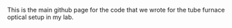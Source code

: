 This is the main github page for the code that we wrote for the tube furnace optical setup in my lab. 
